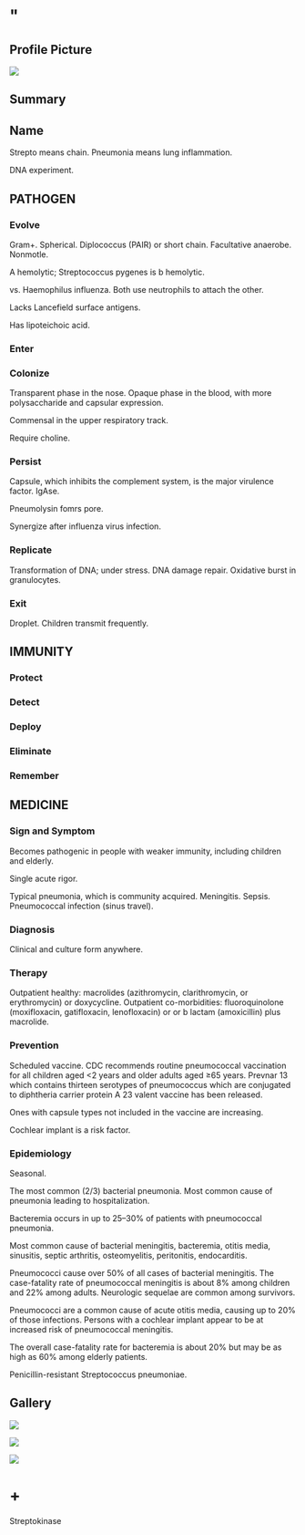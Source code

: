 # "

## Profile Picture

![](1.jpeg)

## Summary

## Name

Strepto means chain.
Pneumonia means lung inflammation.

DNA experiment.

## PATHOGEN

### Evolve

Gram+.
Spherical.
Diplococcus (PAIR) or short chain.
Facultative anaerobe.
Nonmotle.

A hemolytic; Streptococcus pygenes is b hemolytic.

vs. Haemophilus influenza.
Both use neutrophils to attach the other.

Lacks Lancefield surface antigens.

Has lipoteichoic acid.

### Enter

### Colonize

Transparent phase in the nose.
Opaque phase in the blood, with more polysaccharide and capsular expression.

Commensal in the upper respiratory track.

Require choline.

### Persist

Capsule, which inhibits the complement system, is the major virulence factor.
IgAse.

Pneumolysin fomrs pore.

Synergize after influenza virus infection.

### Replicate

Transformation of DNA; under stress.
DNA damage repair.
Oxidative burst in granulocytes.

### Exit

Droplet.
Children transmit frequently.

## IMMUNITY

### Protect

### Detect

### Deploy

### Eliminate

### Remember

## MEDICINE

### Sign and Symptom

Becomes pathogenic in people with weaker immunity, including children and elderly. 

Single acute rigor.

Typical pneumonia, which is community acquired.
Meningitis.
Sepsis.
Pneumococcal infection (sinus travel).

### Diagnosis

Clinical and culture form anywhere.

### Therapy

Outpatient healthy: macrolides (azithromycin, clarithromycin, or erythromycin) or doxycycline.
Outpatient co-morbidities: fluoroquinolone (moxifloxacin, gatifloxacin, lenofloxacin) or or b lactam (amoxicillin) plus macrolide.

### Prevention

Scheduled vaccine.
CDC recommends routine pneumococcal vaccination for all children aged <2 years and older adults aged ≥65 years.
Prevnar 13 which contains thirteen serotypes of pneumococcus which are conjugated to diphtheria carrier protein
A 23 valent vaccine has been released.

Ones with capsule types not included in the vaccine are increasing.

Cochlear implant is a risk factor.

### Epidemiology

Seasonal.

The most common (2/3) bacterial pneumonia.
Most common cause of pneumonia leading to hospitalization.

Bacteremia occurs in up to 25–30% of patients with pneumococcal pneumonia.

Most common cause of bacterial meningitis, bacteremia, otitis media, sinusitis, septic arthritis, osteomyelitis, peritonitis, endocarditis.

Pneumococci cause over 50% of all cases of bacterial meningitis.
The case-fatality rate of pneumococcal meningitis is about 8% among children and 22% among adults.
Neurologic sequelae are common among survivors.

Pneumococci are a common cause of acute otitis media, causing up to 20% of those infections.
Persons with a cochlear implant appear to be at increased risk of pneumococcal meningitis.

The overall case-fatality rate for bacteremia is about 20% but may be as high as 60% among elderly patients.

Penicillin-resistant Streptococcus pneumoniae.

## Gallery

![](2.jpeg)

![](3.jpeg)

![](4.jpeg)

# +

Streptokinase
